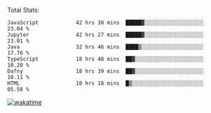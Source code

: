 Total Stats:
<!--START_SECTION:waka-->

```text
JavaScript            42 hrs 30 mins  █████▓░░░░░░░░░░░░░░░░░░░   23.04 %
Jupyter               42 hrs 27 mins  █████▓░░░░░░░░░░░░░░░░░░░   23.01 %
Java                  32 hrs 46 mins  ████▒░░░░░░░░░░░░░░░░░░░░   17.76 %
TypeScript            18 hrs 48 mins  ██▓░░░░░░░░░░░░░░░░░░░░░░   10.20 %
Dafny                 18 hrs 39 mins  ██▓░░░░░░░░░░░░░░░░░░░░░░   10.11 %
HTML                  10 hrs 18 mins  █▒░░░░░░░░░░░░░░░░░░░░░░░   05.58 %
```

<!--END_SECTION:waka-->

[![wakatime](https://wakatime.com/badge/user/d6a1e036-2153-43d6-9604-0dce67457b7f.svg)](https://wakatime.com/@d6a1e036-2153-43d6-9604-0dce67457b7f)
